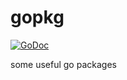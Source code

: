 # gopkg

[![GoDoc](https://godoc.org/github.com/Hargeek/gopkg?status.svg)](https://pkg.go.dev/github.com/Hargeek/gopkg)

some useful go packages
